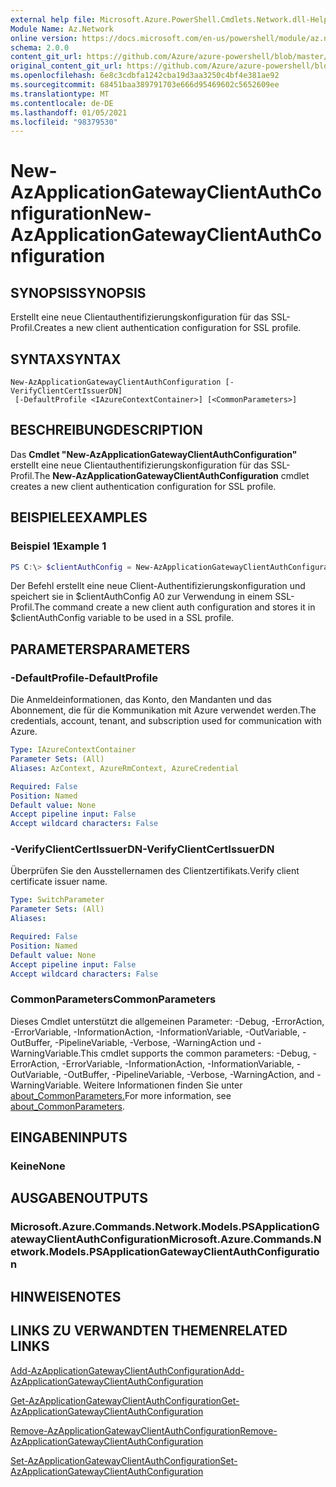 ```yaml
---
external help file: Microsoft.Azure.PowerShell.Cmdlets.Network.dll-Help.xml
Module Name: Az.Network
online version: https://docs.microsoft.com/en-us/powershell/module/az.network/new-azapplicationgatewayclientauthconfiguration
schema: 2.0.0
content_git_url: https://github.com/Azure/azure-powershell/blob/master/src/Network/Network/help/New-AzApplicationGatewayClientAuthConfiguration.md
original_content_git_url: https://github.com/Azure/azure-powershell/blob/master/src/Network/Network/help/New-AzApplicationGatewayClientAuthConfiguration.md
ms.openlocfilehash: 6e8c3cdbfa1242cba19d3aa3250c4bf4e381ae92
ms.sourcegitcommit: 68451baa389791703e666d95469602c5652609ee
ms.translationtype: MT
ms.contentlocale: de-DE
ms.lasthandoff: 01/05/2021
ms.locfileid: "98379530"
---
```

# <span data-ttu-id="653cc-101">New-AzApplicationGatewayClientAuthConfiguration</span><span class="sxs-lookup"><span data-stu-id="653cc-101">New-AzApplicationGatewayClientAuthConfiguration</span></span>

## <span data-ttu-id="653cc-102">SYNOPSIS</span><span class="sxs-lookup"><span data-stu-id="653cc-102">SYNOPSIS</span></span>
<span data-ttu-id="653cc-103">Erstellt eine neue Clientauthentifizierungskonfiguration für das SSL-Profil.</span><span class="sxs-lookup"><span data-stu-id="653cc-103">Creates a new client authentication configuration for SSL profile.</span></span>

## <span data-ttu-id="653cc-104">SYNTAX</span><span class="sxs-lookup"><span data-stu-id="653cc-104">SYNTAX</span></span>

```
New-AzApplicationGatewayClientAuthConfiguration [-VerifyClientCertIssuerDN]
 [-DefaultProfile <IAzureContextContainer>] [<CommonParameters>]
```

## <span data-ttu-id="653cc-105">BESCHREIBUNG</span><span class="sxs-lookup"><span data-stu-id="653cc-105">DESCRIPTION</span></span>
<span data-ttu-id="653cc-106">Das **Cmdlet "New-AzApplicationGatewayClientAuthConfiguration"** erstellt eine neue Clientauthentifizierungskonfiguration für das SSL-Profil.</span><span class="sxs-lookup"><span data-stu-id="653cc-106">The **New-AzApplicationGatewayClientAuthConfiguration** cmdlet creates a new client authentication configuration for SSL profile.</span></span>

## <span data-ttu-id="653cc-107">BEISPIELE</span><span class="sxs-lookup"><span data-stu-id="653cc-107">EXAMPLES</span></span>

### <span data-ttu-id="653cc-108">Beispiel 1</span><span class="sxs-lookup"><span data-stu-id="653cc-108">Example 1</span></span>
```powershell
PS C:\> $clientAuthConfig = New-AzApplicationGatewayClientAuthConfiguration -VerifyClientCertIssuerDN
```

<span data-ttu-id="653cc-109">Der Befehl erstellt eine neue Client-Authentifizierungskonfiguration und speichert sie in $clientAuthConfig A0 zur Verwendung in einem SSL-Profil.</span><span class="sxs-lookup"><span data-stu-id="653cc-109">The command create a new client auth configuration and stores it in $clientAuthConfig variable to be used in a SSL profile.</span></span> 

## <span data-ttu-id="653cc-110">PARAMETERS</span><span class="sxs-lookup"><span data-stu-id="653cc-110">PARAMETERS</span></span>

### <span data-ttu-id="653cc-111">-DefaultProfile</span><span class="sxs-lookup"><span data-stu-id="653cc-111">-DefaultProfile</span></span>
<span data-ttu-id="653cc-112">Die Anmeldeinformationen, das Konto, den Mandanten und das Abonnement, die für die Kommunikation mit Azure verwendet werden.</span><span class="sxs-lookup"><span data-stu-id="653cc-112">The credentials, account, tenant, and subscription used for communication with Azure.</span></span>

```yaml
Type: IAzureContextContainer
Parameter Sets: (All)
Aliases: AzContext, AzureRmContext, AzureCredential

Required: False
Position: Named
Default value: None
Accept pipeline input: False
Accept wildcard characters: False
```

### <span data-ttu-id="653cc-113">-VerifyClientCertIssuerDN</span><span class="sxs-lookup"><span data-stu-id="653cc-113">-VerifyClientCertIssuerDN</span></span>
<span data-ttu-id="653cc-114">Überprüfen Sie den Ausstellernamen des Clientzertifikats.</span><span class="sxs-lookup"><span data-stu-id="653cc-114">Verify client certificate issuer name.</span></span>

```yaml
Type: SwitchParameter
Parameter Sets: (All)
Aliases:

Required: False
Position: Named
Default value: None
Accept pipeline input: False
Accept wildcard characters: False
```

### <span data-ttu-id="653cc-115">CommonParameters</span><span class="sxs-lookup"><span data-stu-id="653cc-115">CommonParameters</span></span>
<span data-ttu-id="653cc-116">Dieses Cmdlet unterstützt die allgemeinen Parameter: -Debug, -ErrorAction, -ErrorVariable, -InformationAction, -InformationVariable, -OutVariable, -OutBuffer, -PipelineVariable, -Verbose, -WarningAction und -WarningVariable.</span><span class="sxs-lookup"><span data-stu-id="653cc-116">This cmdlet supports the common parameters: -Debug, -ErrorAction, -ErrorVariable, -InformationAction, -InformationVariable, -OutVariable, -OutBuffer, -PipelineVariable, -Verbose, -WarningAction, and -WarningVariable.</span></span> <span data-ttu-id="653cc-117">Weitere Informationen finden Sie unter [about_CommonParameters.](http://go.microsoft.com/fwlink/?LinkID=113216)</span><span class="sxs-lookup"><span data-stu-id="653cc-117">For more information, see [about_CommonParameters](http://go.microsoft.com/fwlink/?LinkID=113216).</span></span>

## <span data-ttu-id="653cc-118">EINGABEN</span><span class="sxs-lookup"><span data-stu-id="653cc-118">INPUTS</span></span>

### <span data-ttu-id="653cc-119">Keine</span><span class="sxs-lookup"><span data-stu-id="653cc-119">None</span></span>

## <span data-ttu-id="653cc-120">AUSGABEN</span><span class="sxs-lookup"><span data-stu-id="653cc-120">OUTPUTS</span></span>

### <span data-ttu-id="653cc-121">Microsoft.Azure.Commands.Network.Models.PSApplicationGatewayClientAuthConfiguration</span><span class="sxs-lookup"><span data-stu-id="653cc-121">Microsoft.Azure.Commands.Network.Models.PSApplicationGatewayClientAuthConfiguration</span></span>

## <span data-ttu-id="653cc-122">HINWEISE</span><span class="sxs-lookup"><span data-stu-id="653cc-122">NOTES</span></span>

## <span data-ttu-id="653cc-123">LINKS ZU VERWANDTEN THEMEN</span><span class="sxs-lookup"><span data-stu-id="653cc-123">RELATED LINKS</span></span>

[<span data-ttu-id="653cc-124">Add-AzApplicationGatewayClientAuthConfiguration</span><span class="sxs-lookup"><span data-stu-id="653cc-124">Add-AzApplicationGatewayClientAuthConfiguration</span></span>](./Add-AzApplicationGatewayClientAuthConfiguration.md)

[<span data-ttu-id="653cc-125">Get-AzApplicationGatewayClientAuthConfiguration</span><span class="sxs-lookup"><span data-stu-id="653cc-125">Get-AzApplicationGatewayClientAuthConfiguration</span></span>](./Get-AzApplicationGatewayClientAuthConfiguration.md)

[<span data-ttu-id="653cc-126">Remove-AzApplicationGatewayClientAuthConfiguration</span><span class="sxs-lookup"><span data-stu-id="653cc-126">Remove-AzApplicationGatewayClientAuthConfiguration</span></span>](./Remove-AzApplicationGatewayClientAuthConfiguration.md)

[<span data-ttu-id="653cc-127">Set-AzApplicationGatewayClientAuthConfiguration</span><span class="sxs-lookup"><span data-stu-id="653cc-127">Set-AzApplicationGatewayClientAuthConfiguration</span></span>](./Set-AzApplicationGatewayClientAuthConfiguration.md)